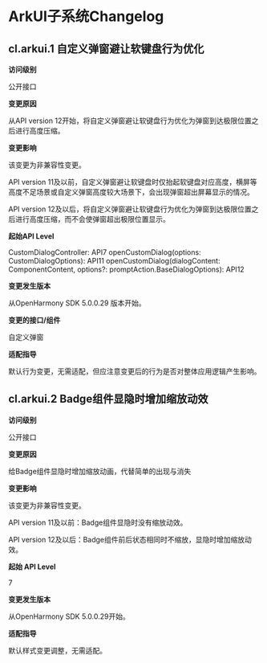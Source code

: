 # ArkUI子系统Changelog

## cl.arkui.1 自定义弹窗避让软键盘行为优化

**访问级别**

公开接口

**变更原因**

从API version 12开始，将自定义弹窗避让软键盘行为优化为弹窗到达极限位置之后进行高度压缩。

**变更影响**

该变更为非兼容性变更。

API version 11及以前，自定义弹窗避让软键盘时仅抬起软键盘对应高度，横屏等高度不足场景或自定义弹窗高度较大场景下，会出现弹窗超出屏幕显示的情况。

API version 12及以后，将自定义弹窗避让软键盘行为优化为弹窗到达极限位置之后进行高度压缩，而不会使弹窗超出极限位置显示。

**起始API Level**

CustomDialogController: API7
openCustomDialog(options: CustomDialogOptions): API11
openCustomDialog<T extends Object>(dialogContent: ComponentContent<T>, options?: promptAction.BaseDialogOptions): API12

**变更发生版本**

从OpenHarmony SDK 5.0.0.29 版本开始。

**变更的接口/组件**

自定义弹窗

**适配指导**

默认行为变更，无需适配，但应注意变更后的行为是否对整体应用逻辑产生影响。

## cl.arkui.2 Badge组件显隐时增加缩放动效

**访问级别**

公开接口

**变更原因**

给Badge组件显隐时增加缩放动画，代替简单的出现与消失

**变更影响**

该变更为非兼容性变更。

API version 11及以前：Badge组件显隐时没有缩放动效。

API version 12及以后：Badge组件前后状态相同时不缩放，显隐时增加缩放动效。

**起始 API Level**

7

**变更发生版本**

从OpenHarmony SDK 5.0.0.29开始。

**适配指导**

默认样式变更调整，无需适配。
